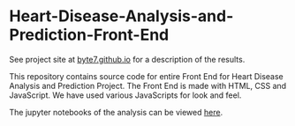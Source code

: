 # Heart-Disease-Analysis-and-Prediction-Front-End

See project site at [byte7.github.io](http://byte7.github.io/projects/heart_disease_analysis/index.html) for a description of the results.

This repository contains source code for entire Front End for Heart Disease Analysis and Prediction Project.
The Front End is made with HTML, CSS and JavaScript. We have used various JavaScripts for look and feel.

The jupyter notebooks of the analysis can be viewed [here](https://github.com/dhruvalgupta2003/Heart-Disease-Prediction-and-analyser.git).

